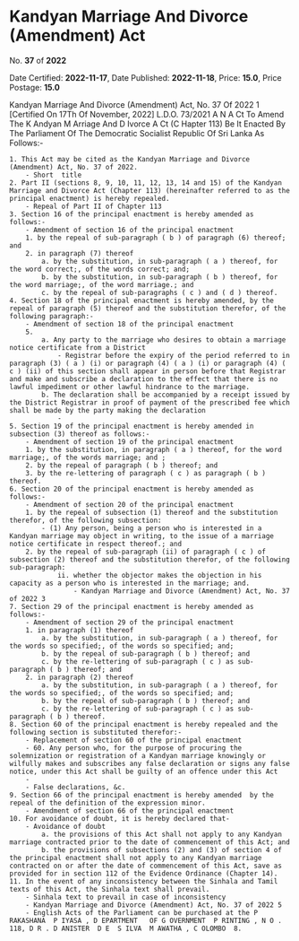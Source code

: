 # Kandyan Marriage And Divorce (Amendment)  Act

No. **37** of **2022**

Date Certified: **2022-11-17**, Date Published: **2022-11-18**, Price: **15.0**, Price Postage: **15.0**

Kandyan Marriage And Divorce (Amendment) Act, No. 37 Of 2022 1
[Certified On 17Th Of November, 2022]
L.D.O. 73/2021
A N  A Ct   To   Amend   The  K Andyan  M Arriage   And  D Ivorce A Ct  (C Hapter  113)
Be It Enacted By The Parliament Of The Democratic Socialist Republic Of Sri Lanka As Follows:-

    1. This Act may be cited as the Kandyan Marriage and Divorce (Amendment) Act, No. 37 of 2022.
        - Short  title
    2. Part II (sections 8, 9, 10, 11, 12, 13, 14 and 15) of the Kandyan Marriage and Divorce Act (Chapter 113) (hereinafter referred to as the principal enactment) is hereby repealed.
        - Repeal of Part II of Chapter 113
    3. Section 16 of the principal enactment is hereby amended as follows:-
        - Amendment of section 16 of the principal enactment
        1. by the repeal of sub-paragraph ( b ) of paragraph (6) thereof; and
        2. in paragraph (7) thereof
            a. by the substitution, in sub-paragraph ( a ) thereof, for the word correct;, of the words correct; and;
            b. by the substitution, in sub-paragraph ( b ) thereof, for the word marriage;, of the word marriage.; and
            c. by the repeal of sub-paragraphs ( c ) and ( d ) thereof.
    4. Section 18 of the principal enactment is hereby amended, by the repeal of paragraph (5) thereof and the substitution therefor, of the following paragraph:-
        - Amendment of section 18 of the principal enactment
        5. 
            a. Any party to the marriage who desires to obtain a marriage notice certificate from a District
                - Registrar before the expiry of the period referred to in paragraph (3) ( a ) (i) or paragraph (4) ( a ) (i) or paragraph (4) ( c ) (ii) of this section shall appear in person before that Registrar and make and subscribe a declaration to the effect that there is no lawful impediment or other lawful hindrance to the marriage.
            b. The declaration shall be accompanied by a receipt issued by the District Registrar in proof of payment of the prescribed fee which shall be made by the party making the declaration
                - 
    5. Section 19 of the principal enactment is hereby amended in subsection (3) thereof as follows:-
        - Amendment of section 19 of the principal enactment
        1. by the substitution, in paragraph ( a ) thereof, for the word marriage;, of the words marriage; and ;
        2. by the repeal of paragraph ( b ) thereof; and
        3. by the re-lettering of paragraph ( c ) as paragraph ( b ) thereof.
    6. Section 20 of the principal enactment is hereby amended as follows:-
        - Amendment of section 20 of the principal enactment
        1. by the repeal of subsection (1) thereof and the substitution therefor, of the following subsection:
            - (1) Any person, being a person who is interested in a Kandyan marriage may object in writing, to the issue of a marriage notice certificate in respect thereof.; and
        2. by the repeal of sub-paragraph (ii) of paragraph ( c ) of subsection (2) thereof and the substitution therefor, of the following sub-paragraph:
                ii. whether the objector makes the objection in his capacity as a person who is interested in the marriage; and.
                    - Kandyan Marriage and Divorce (Amendment) Act, No. 37 of 2022 3
    7. Section 29 of the principal enactment is hereby amended as follows:-
        - Amendment of section 29 of the principal enactment
        1. in paragraph (1) thereof
            a. by the substitution, in sub-paragraph ( a ) thereof, for the words so specified;, of the words so specified; and;
            b. by the repeal of sub-paragraph ( b ) thereof; and
            c. by the re-lettering of sub-paragraph ( c ) as sub- paragraph ( b ) thereof; and
        2. in paragraph (2) thereof
            a. by the substitution, in sub-paragraph ( a ) thereof, for the words so specified;, of the words so specified; and;
            b. by the repeal of sub-paragraph ( b ) thereof; and
            c. by the re-lettering of sub-paragraph ( c ) as sub- paragraph ( b ) thereof.
    8. Section 60 of the principal enactment is hereby repealed and the following section is substituted therefor:-
        - Replacement of section 60 of the principal enactment
        - 60. Any person who, for the purpose of procuring the solemnization or registration of a Kandyan marriage knowingly or wilfully makes and subscribes any false declaration or signs any false notice, under this Act shall be guilty of an offence under this Act
        - 
        - False declarations, &c.
    9. Section 66 of the principal enactment is hereby amended  by the repeal of the definition of the expression minor.
        - Amendment of section 66 of the principal enactment
    10. For avoidance of doubt, it is hereby declared that-
        - Avoidance of doubt
            a. the provisions of this Act shall not apply to any Kandyan marriage contracted prior to the date of commencement of this Act; and
            b. the provisions of subsections (2) and (3) of section 4 of the principal enactment shall not apply to any Kandyan marriage contracted on or after the date of commencement of this Act, save as provided for in section 112 of the Evidence Ordinance (Chapter 14).
    11. In the event of any inconsistency between the Sinhala and Tamil texts of this Act, the Sinhala text shall prevail.
        - Sinhala text to prevail in case of inconsistency
        - Kandyan Marriage and Divorce (Amendment) Act, No. 37 of 2022 5
        - English Acts of the Parliament can be purchased at the P RAKASHANA  P IYASA , D EPARTMENT   OF G OVERNMENT  P RINTING , N O . 118, D R . D ANISTER  D E  S ILVA  M AWATHA , C OLOMBO  8.
